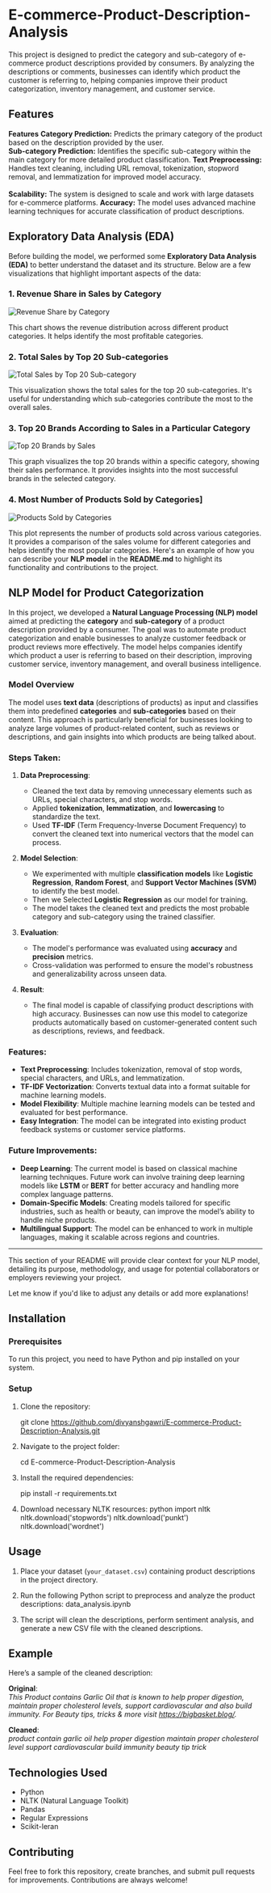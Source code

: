 # E-commerce-Product-Description-Analysis
This project is designed to predict the category and sub-category of e-commerce product descriptions provided by consumers. By analyzing the descriptions or comments, businesses can identify which product the customer is referring to, helping companies improve their product categorization, inventory management, and customer service.

## Features
**Features**
**Category Prediction:** Predicts the primary category of the product based on the description provided by the user.<br>
**Sub-category Prediction:** Identifies the specific sub-category within the main category for more detailed product classification.
**Text Preprocessing:** Handles text cleaning, including URL removal, tokenization, stopword removal, and lemmatization for improved model accuracy.<br>    
**Scalability:** The system is designed to scale and work with large datasets for e-commerce platforms.
**Accuracy:** The model uses advanced machine learning techniques for accurate classification of product descriptions.

## Exploratory Data Analysis (EDA)

Before building the model, we performed some **Exploratory Data Analysis (EDA)** to better understand the dataset and its structure. Below are a few visualizations that highlight important aspects of the data:

### 1. Revenue Share in Sales by Category
![Revenue Share by Category](https://github.com/divyanshgawri/E-commerce-Product-Description-Analysis/blob/main/output1.png)

This chart shows the revenue distribution across different product categories. It helps identify the most profitable categories.

### 2. Total Sales by Top 20 Sub-categories
![Total Sales by Top 20 Sub-category](https://github.com/divyanshgawri/E-commerce-Product-Description-Analysis/blob/main/output2.png)

This visualization shows the total sales for the top 20 sub-categories. It's useful for understanding which sub-categories contribute the most to the overall sales.

### 3. Top 20 Brands According to Sales in a Particular Category
![Top 20 Brands by Sales](https://github.com/divyanshgawri/E-commerce-Product-Description-Analysis/blob/main/output3.png)

This graph visualizes the top 20 brands within a specific category, showing their sales performance. It provides insights into the most successful brands in the selected category.

### 4. Most Number of Products Sold by Categories]
![Products Sold by Categories](https://github.com/divyanshgawri/E-commerce-Product-Description-Analysis/blob/main/output4.png)

This plot represents the number of products sold across various categories. It provides a comparison of the sales volume for different categories and helps identify the most popular categories.
Here's an example of how you can describe your **NLP model** in the **README.md** to highlight its functionality and contributions to the project.

## NLP Model for Product Categorization

In this project, we developed a **Natural Language Processing (NLP) model** aimed at predicting the **category** and **sub-category** of a product description provided by a consumer. The goal was to automate product categorization and enable businesses to analyze customer feedback or product reviews more effectively. The model helps companies identify which product a user is referring to based on their description, improving customer service, inventory management, and overall business intelligence.

### **Model Overview**
The model uses **text data** (descriptions of products) as input and classifies them into predefined **categories** and **sub-categories** based on their content. This approach is particularly beneficial for businesses looking to analyze large volumes of product-related content, such as reviews or descriptions, and gain insights into which products are being talked about.

### **Steps Taken:**
1. **Data Preprocessing**: 
   - Cleaned the text data by removing unnecessary elements such as URLs, special characters, and stop words.
   - Applied **tokenization**, **lemmatization**, and **lowercasing** to standardize the text.
   - Used **TF-IDF** (Term Frequency-Inverse Document Frequency) to convert the cleaned text into numerical vectors that the model can process.

2. **Model Selection**:
   - We experimented with multiple **classification models** like **Logistic Regression**, **Random Forest**, and **Support Vector Machines (SVM)** to identify the best model.
   - Then we Selected **Logistic Regression** as our model for training.
   - The model takes the cleaned text and predicts the most probable category and sub-category using the trained classifier.

3. **Evaluation**:
   - The model's performance was evaluated using **accuracy** and **precision** metrics.
   - Cross-validation was performed to ensure the model's robustness and generalizability across unseen data.

4. **Result**: 
   - The final model is capable of classifying product descriptions with high accuracy. Businesses can now use this model to categorize products automatically based on customer-generated content such as descriptions, reviews, and feedback.

### **Features:**
- **Text Preprocessing**: Includes tokenization, removal of stop words, special characters, and URLs, and lemmatization.
- **TF-IDF Vectorization**: Converts textual data into a format suitable for machine learning models.
- **Model Flexibility**: Multiple machine learning models can be tested and evaluated for best performance.
- **Easy Integration**: The model can be integrated into existing product feedback systems or customer service platforms.

### **Future Improvements**:
- **Deep Learning**: The current model is based on classical machine learning techniques. Future work can involve training deep learning models like **LSTM** or **BERT** for better accuracy and handling more complex language patterns.
- **Domain-Specific Models**: Creating models tailored for specific industries, such as health or beauty, can improve the model’s ability to handle niche products.
- **Multilingual Support**: The model can be enhanced to work in multiple languages, making it scalable across regions and countries.

---

This section of your README will provide clear context for your NLP model, detailing its purpose, methodology, and usage for potential collaborators or employers reviewing your project.

Let me know if you'd like to adjust any details or add more explanations!
## Installation

### Prerequisites

To run this project, you need to have Python and pip installed on your system.

### Setup

1. Clone the repository:
   
   git clone https://github.com/divyanshgawri/E-commerce-Product-Description-Analysis.git
   

2. Navigate to the project folder:
   
   cd E-commerce-Product-Description-Analysis
   

3. Install the required dependencies:
   
   pip install -r requirements.txt
   

4. Download necessary NLTK resources:
   python
   import nltk
   nltk.download('stopwords')
   nltk.download('punkt')
   nltk.download('wordnet')
   

## Usage

1. Place your dataset (`your_dataset.csv`) containing product descriptions in the project directory.
2. Run the following Python script to preprocess and analyze the product descriptions:
    data_analysis.ipynb
   

3. The script will clean the descriptions, perform sentiment analysis, and generate a new CSV file with the cleaned descriptions.

## Example

Here’s a sample of the cleaned description:

**Original**:  
_This Product contains Garlic Oil that is known to help proper digestion, maintain proper cholesterol levels, support cardiovascular and also build immunity. For Beauty tips, tricks & more visit https://bigbasket.blog/._

**Cleaned**:  
_product contain garlic oil help proper digestion maintain proper cholesterol level support cardiovascular build immunity beauty tip trick_

## Technologies Used
- Python
- NLTK (Natural Language Toolkit)
- Pandas
- Regular Expressions
- Scikit-leran

## Contributing
Feel free to fork this repository, create branches, and submit pull requests for improvements. Contributions are always welcome!

